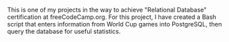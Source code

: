 This is one of my projects in the way to achieve "Relational Database" certification at freeCodeCamp.org. For this project, I have created a Bash script that enters information from World Cup games into PostgreSQL, then query the database for useful statistics.
